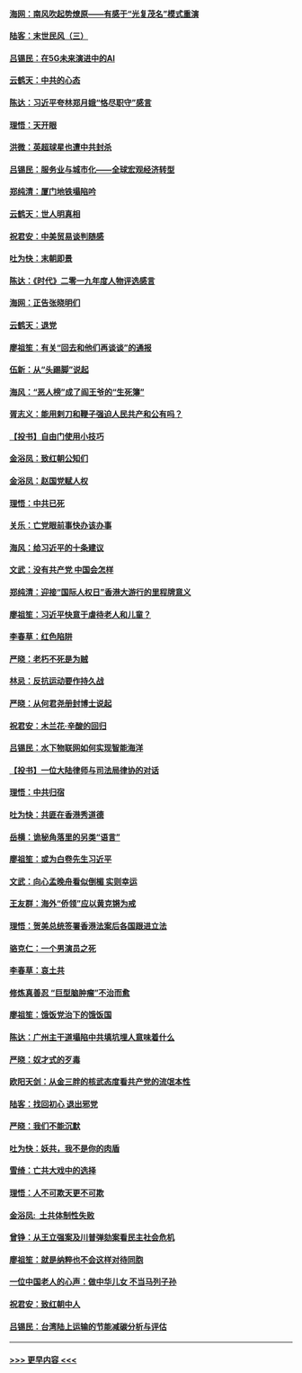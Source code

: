 #### [海网：南风吹起势燎原——有感于“光复茂名”模式重演](../pages/nsc993/n11732308.md?t=12200444) 
#### [陆客：末世民风（三）](../pages/nsc993/n11732211.md?t=12200444) 
#### [吕锡民：在5G未来演进中的AI](../pages/nsc993/n11730010.md?t=12200444) 
#### [云鹤天：中共的心态](../pages/nsc993/n11729906.md?t=12200444) 
#### [陈达：习近平夸林郑月娥“恪尽职守”感言](../pages/nsc993/n11729881.md?t=12200444) 
#### [理悟：天开眼](../pages/nsc993/n11729699.md?t=12200444) 
#### [洪微：英超球星也遭中共封杀](../pages/nsc993/n11727243.md?t=12200444) 
#### [吕锡民：服务业与城市化——全球宏观经济转型](../pages/nsc993/n11725845.md?t=12200444) 
#### [郑纯清：厦门地铁塌陷吟](../pages/nsc993/n11725813.md?t=12200444) 
#### [云鹤天：世人明真相](../pages/nsc993/n11725621.md?t=12200444) 
#### [祝君安：中美贸易谈判随感](../pages/nsc993/n11725609.md?t=12200444) 
#### [吐为快：末朝即景](../pages/nsc993/n11723365.md?t=12200444) 
#### [陈达：《时代》二零一九年度人物评选感言](../pages/nsc993/n11723337.md?t=12200444) 
#### [海网：正告张晓明们](../pages/nsc993/n11723228.md?t=12200444) 
#### [云鹤天：退党](../pages/nsc993/n11723056.md?t=12200444) 
#### [廖祖笙：有关“回去和他们再谈谈”的通报](../pages/nsc993/n11722442.md?t=12200444) 
#### [伍新：从“头踢脚”说起](../pages/nsc993/n11722429.md?t=12200444) 
#### [海风：“恶人榜”成了阎王爷的“生死簿”](../pages/nsc993/n11722272.md?t=12200444) 
#### [胥志义：能用剌刀和鞭子强迫人民共产和公有吗？](../pages/nsc993/n11720569.md?t=12200444) 
#### [【投书】自由门使用小技巧](../pages/nsc993/n11720180.md?t=12200444) 
#### [金浴凤：致红朝公知们](../pages/nsc993/n11720563.md?t=12200444) 
#### [金浴凤：赵国党赋人权](../pages/nsc993/n11720533.md?t=12200444) 
#### [理悟：中共已死](../pages/nsc993/n11720233.md?t=12200444) 
#### [关乐：亡党眼前事快办该办事](../pages/nsc993/n11719160.md?t=12200444) 
#### [海风：给习近平的十条建议](../pages/nsc993/n11717616.md?t=12200444) 
#### [文武：没有共产党 中国会怎样](../pages/nsc993/n11717584.md?t=12200444) 
#### [郑纯清：迎接“国际人权日”香港大游行的里程牌意义](../pages/nsc993/n11717417.md?t=12200444) 
#### [廖祖笙：习近平快意于虐待老人和儿童？](../pages/nsc993/n11715313.md?t=12200444) 
#### [李春草：红色陷阱](../pages/nsc993/n11715029.md?t=12200444) 
#### [严晓：老朽不死是为贼](../pages/nsc993/n11712910.md?t=12200444) 
#### [林忌：反抗运动要作持久战](../pages/nsc993/n11712623.md?t=12200444) 
#### [严晓：从何君尧册封博士说起](../pages/nsc993/n11712465.md?t=12200444) 
#### [祝君安：木兰花·辛酸的回归](../pages/nsc993/n11712381.md?t=12200444) 
#### [吕锡民：水下物联网如何实现智能海洋](../pages/nsc993/n11711158.md?t=12200444) 
#### [【投书】一位大陆律师与司法局律协的对话](../pages/nsc993/n11709675.md?t=12200444) 
#### [理悟：中共归宿](../pages/nsc993/n11710059.md?t=12200444) 
#### [吐为快：共匪在香港秀道德](../pages/nsc993/n11709979.md?t=12200444) 
#### [岳横：诡秘角落里的另类“语言”](../pages/nsc993/n11709792.md?t=12200444) 
#### [廖祖笙：或为白卷先生习近平](../pages/nsc993/n11708330.md?t=12200444) 
#### [文武：向心孟晚舟看似倒楣 实则幸运](../pages/nsc993/n11708236.md?t=12200444) 
#### [王友群：海外“侨领”应以黄克锵为戒](../pages/nsc993/n11706176.md?t=12200444) 
#### [理悟：贺美总统签署香港法案后各国跟进立法](../pages/nsc993/n11706853.md?t=12200444) 
#### [骆克仁：一个男演员之死](../pages/nsc993/n11706677.md?t=12200444) 
#### [李春草：哀土共](../pages/nsc993/n11706255.md?t=12200444) 
#### [修炼真善忍 “巨型脑肿瘤”不治而愈](../pages/nsc993/n11705340.md?t=12200444) 
#### [廖祖笙：饿饭党治下的饿饭国](../pages/nsc993/n11705085.md?t=12200444) 
#### [陈达：广州主干道塌陷中共填坑埋人意味着什么](../pages/nsc993/n11705046.md?t=12200444) 
#### [严晓：奴才式的歹毒](../pages/nsc993/n11704826.md?t=12200444) 
#### [欧阳天剑：从金三胖的核武态度看共产党的流氓本性](../pages/nsc993/n11702238.md?t=12200444) 
#### [陆客：找回初心 退出邪党](../pages/nsc993/n11702213.md?t=12200444) 
#### [严晓：我们不能沉默](../pages/nsc993/n11702110.md?t=12200444) 
#### [吐为快：妖共，我不是你的肉盾](../pages/nsc993/n11701366.md?t=12200444) 
#### [雪绮：亡共大戏中的选择](../pages/nsc993/n11699922.md?t=12200444) 
#### [理悟：人不可欺天更不可欺](../pages/nsc993/n11699657.md?t=12200444) 
#### [金浴凤:  土共体制性失败](../pages/nsc993/n11699361.md?t=12200444) 
#### [曾铮：从王立强案及川普弹劾案看民主社会危机](../pages/nsc993/n11699318.md?t=12200444) 
#### [廖祖笙：就是纳粹也不会这样对待同胞](../pages/nsc993/n11697658.md?t=12200444) 
#### [一位中国老人的心声：做中华儿女 不当马列子孙](../pages/nsc993/n11697525.md?t=12200444) 
#### [祝君安：致红朝中人](../pages/nsc993/n11697518.md?t=12200444) 
#### [吕锡民：台湾陆上运输的节能减碳分析与评估](../pages/nsc993/n11694983.md?t=12200444) 

----
#### [ >>> 更早内容 <<< ](../indexes/nsc993-earlier.md)
